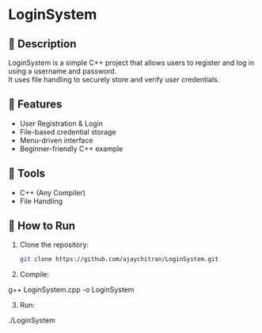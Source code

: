 # LoginSystem

## 📌 Description
LoginSystem is a simple C++ project that allows users to register and log in using a username and password.  
It uses file handling to securely store and verify user credentials.

## 🚀 Features
- User Registration & Login
- File-based credential storage
- Menu-driven interface
- Beginner-friendly C++ example

## 🧰 Tools
- C++ (Any Compiler)
- File Handling

## 🧪 How to Run
1. Clone the repository:
   ```bash
   git clone https://github.com/ajaychitran/LoginSystem.git

2. Compile:

g++ LoginSystem.cpp -o LoginSystem


3. Run:

./LoginSystem

